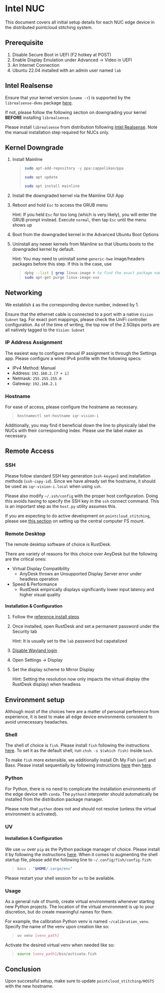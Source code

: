 # Intel NUC

This document covers all initial setup details for each NUC edge device in the distributed pointcloud stitching system.

## Prerequisite

1. Disable Secure Boot in UEFI (F2 hotkey at POST)
2. Enable Display Emulation under Advanced -> Video in UEFI
3. An Internet Connection
4. Ubuntu 22.04 installed with an admin user named `lab`

## Intel Realsense

Ensure that your kernel version (`uname -r`) is supported by the `librealsense-dkms` package [here](https://github.com/IntelRealSense/librealsense/blob/master/doc/distribution_linux.md#using-pre-build-packages).

If not, please follow the following section on downgrading your kernel **BEFORE** installing `librealsense`.

Please install `librealsense` from distribution following [Intel Realsense](https://iqr.cs.yale.edu/docs/computer-vision/intel-realsense.html). Note the manual installation step required for NUCs only.

## Kernel Downgrade

1. Install Mainline
   > ```sh
   > sudo apt-add-repository -y ppa:cappelikan/ppa
   >
   > sudo apt update
   >
   > sudo apt install mainline
   > ```
2. Install the downgraded kernel via the Mainline GUI App
3. Reboot and hold `Esc` to access the GRUB menu

   Hint: If you held `Esc` for too long (which is very likely), you will enter the GRUB prompt instead. Execute `normal`, then tap `Esc` until the menu shows up

4. Boot from the downgraded kernel in the Advanced Ubuntu Boot Options
5. Uninstall any newer kernels from Mainline so that Ubuntu boots to the downgraded kernel by default.

   Hint: You may need to uninstall some `generic-hwe` image/headers packages before this step. If this is the case, use

   > ```sh
   > dpkg --list | grep linux-image # to find the exact package name of linux-image-xxx
   > sudo apt-get purge linux-image-xxx
   > ```

## Networking

We establish **`i`** as the corresponding device number, indexed by 1.

Ensure that the ethernet cable is connected to a port with a native `Vision Subnet` tag. For exact port mappings, please check the UniFi controller configuration. As of the time of writing, the top row of the 2.5Gbps ports are all natively tagged to the `Vision Subnet`

### IP Address Assignment

The easiest way to configure manual IP assignment is through the Settings app. Please configure a wired IPv4 profile with the following specs:

- IPv4 Method: Manual
- Address: `192.168.2.[7 + i]`
- Netmask: `255.255.255.0`
- Gateway: `192.168.2.1`

### Hostname

For ease of access, please configure the hostname as necessary.

> ```sh
> hostnamectl set-hostname iqr-vision-i
> ```

Additionally, you may find it beneficial down the line to physically label the NUCs with their corresponding index. Please use the label maker as necessary.

## Remote Access

### SSH

Please follow standard SSH key generation (`ssh-keygen`) and installation methods (`ssh-copy-id`). Since we have already set the hostname, it should be used as `iqr-vision-i.local` when using `ssh`.

Please also modify `~/.ssh/config` with the proper host configuration. Doing this avoids having to specify the SSH key in the `ssh` connect command. This is an important step as the `host.py` utility assumes this.

If you are expecting to do active development on `pointcloud_stitching`, please see [this section](https://iqr.cs.yale.edu/docs/computer-vision/pointcloud-stitching.html#camera-edge-server) on setting up the central computer FS mount.

### Remote Desktop

The remote desktop software of choice is RustDesk.

There are variety of reasons for this choice over AnyDesk but the following are the critical ones:

- Virtual Display Compatibility
  - AnyDesk throws an Unsupported Display Server error under headless operation
- Speed & Performance
  - RustDesk empirically displays significantly lower input latency and higher visual quality

#### Installation & Configuration

1. Follow the [reference install steps](https://rustdesk.com/docs/en/client/linux/)
2. Once installed, open RustDesk and set a permanent password under the Security tab

   Hint: It is usually set to the `lab` password but capatalized

3. [Disable Wayland login](https://rustdesk.com/docs/en/client/linux/#login-screen)
4. Open Settings -> Display
5. Set the display scheme to Mirror Display

   Hint: Setting the resolution now only impacts the virtual display (the RustDesk display) when headless

## Environment setup

Although most of the choices here are a matter of personal perference from experience, it is best to make all edge device environments consistent to avoid unnecessary headaches.

### Shell

The shell of choice is `fish`. Please install `fish` following the instructions [here](https://launchpad.net/~fish-shell/+archive/ubuntu/release-3). To set it as the default shell, run `chsh -s $(which fish)` inside `bash`.

To make `fish` more extensible, we additionally install Oh My Fish (`omf`) and Bass. Please install sequentially by following instructions [here](https://github.com/oh-my-fish/oh-my-fish?tab=readme-ov-file#installation) then [here](https://github.com/edc/bass?tab=readme-ov-file#with-oh-my-fish).

### Python

For Python, there is no need to complicate the installation environments of the edge device with `conda`. The `python3` interpreter should automatically be installed from the distribution package manager.

Please note that `python` does not and should not resolve (unless the virtual environment is activated).

### UV

#### Installation & Configuration

We use `uv` over `pip` as the Python package manager of choice. Please install it by following the instructions [here](https://github.com/astral-sh/uv?tab=readme-ov-file#getting-started). When it comes to augmenting the shell startup file, please add the following line to `~/.config/fish/config.fish`:

> ```bash
> bass . "$HOME/.cargo/env"
> ```

Please restart your shell session for `uv` to be available.

### Usage

As a general rule of thumb, create virtual environments whenever starting new Python projects. The location of the virtual environment is up to your discretion, but do create meaningful names for them.

For example, the calibration Python venv is named `~/calibration_venv`. Specify the name of the venv upon creation like so:

> ```bash
> uv venv [venv_path]
> ```

Activate the desired virtual venv when needed like so:

> ```bash
> source [venv_path]/bin/activate.fish
> ```

## Conclusion

Upon successful setup, make sure to update `pointcloud_stitching/HOSTS` with the new hostname.
